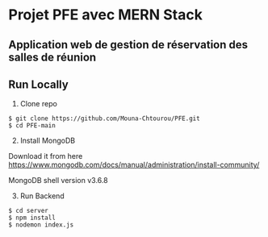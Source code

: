 # Projet PFE avec MERN Stack
## Application web de gestion de réservation des salles de réunion


## Run Locally
1. Clone repo
```
$ git clone https://github.com/Mouna-Chtourou/PFE.git
$ cd PFE-main
```

2. Install MongoDB

Download it from here https://www.mongodb.com/docs/manual/administration/install-community/

MongoDB shell version v3.6.8

3. Run Backend
```
$ cd server
$ npm install
$ nodemon index.js
```
